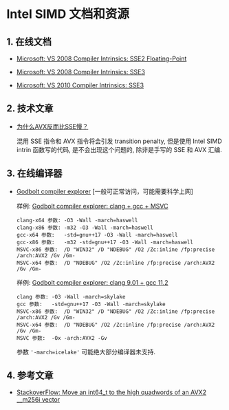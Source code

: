 # Intel SIMD 文档和资源

## 1. 在线文档

* [Microsoft: VS 2008 Compiler Intrinsics: SSE2 Floating-Point](https://docs.microsoft.com/en-us/previous-versions/visualstudio/visual-studio-2008/b88y51e4(v=vs.90))

* [Microsoft: VS 2008 Compiler Intrinsics: SSE3](https://docs.microsoft.com/en-us/previous-versions/visualstudio/visual-studio-2008/bb892952(v=vs.90))

* [Microsoft: VS 2010 Compiler Intrinsics: SSE3](https://docs.microsoft.com/en-us/previous-versions/visualstudio/visual-studio-2010/bb892952(v=vs.100))

## 2. 技术文章

* [为什么AVX反而比SSE慢？](https://www.zhihu.com/question/37230675)

    混用 SSE 指令和 AVX 指令将会引发 transition penalty, 但是使用 Intel SIMD intrin 函数写的代码, 是不会出现这个问题的, 除非是手写的 SSE 和 AVX 汇编.

## 3. 在线编译器

* [Godbolt compiler explorer](https://godbolt.org/) [一般可正常访问，可能需要科学上网]

    样例: [Godbolt compiler explorer: clang + gcc + MSVC](https://godbolt.org/#g:!((g:!((g:!((h:codeEditor,i:(j:1,lang:c%2B%2B,source:'%23include+%3Cimmintrin.h%3E%0A%23include+%3Cstdint.h%3E%0A%0Atemplate%3Cunsigned+elem%3E%0Astatic+inline%0A__m256i+merge_epi64(__m256i+v,+int64_t+newval)%0A%7B%0A++++static_assert(elem+%3C%3D+3,+%22a+__m256i+only+has+4+qword+elements%22)%3B%0A++++__m256i+splat+%3D+_mm256_set1_epi64x(newval)%3B%0A%0A++++constexpr+unsigned+dword_blendmask+%3D+0b11+%3C%3C+(elem*2)%3B++//+vpblendd+uses+2+bits+per+qword%0A++++return++_mm256_blend_epi32(v,+splat,+dword_blendmask)%3B%0A%7D%0A%0A%0A//+test+functions%0A__m256i+merge3(__m256i+v,+int64_t+newval)+%7B%0A++++return+merge_epi64%3C3%3E(v,+newval)%3B%0A%7D%0A%0A__m256i+merge2(__m256i+v,+int64_t+newval)+%7B%0A++++return+merge_epi64%3C2%3E(v,+newval)%3B%0A%7D%0A%0A__m256i+merge1(__m256i+v,+int64_t+newval)+%7B%0A++++return+merge_epi64%3C1%3E(v,+newval)%3B%0A%7D%0A%0A__m256i+merge0(__m256i+v,+int64_t+newval)+%7B%0A++++return+merge_epi64%3C0%3E(v,+newval)%3B%0A%7D%0A'),l:'5',n:'0',o:'C%2B%2B+source+%231',t:'0')),k:37.06327601492114,l:'4',n:'0',o:'',s:0,t:'0'),(g:!((h:compiler,i:(compiler:clang700,filters:(b:'0',binary:'1',commentOnly:'0',demangle:'0',directives:'0',execute:'1',intel:'0',libraryCode:'1',trim:'1'),fontScale:1.0749542399999998,lang:c%2B%2B,libs:!(),options:'-O3+-Wall+-march%3Dhaswell',source:1),l:'5',n:'0',o:'x86-64+clang+7.0.0+(Editor+%231,+Compiler+%231)+C%2B%2B',t:'0')),k:32.48462940134176,l:'4',m:100,n:'0',o:'',s:0,t:'0'),(g:!((g:!((h:compiler,i:(compiler:gsnapshot,filters:(b:'0',binary:'1',commentOnly:'0',demangle:'0',directives:'0',execute:'1',intel:'0',libraryCode:'1',trim:'1'),fontScale:1.0749542399999998,lang:c%2B%2B,libs:!(),options:'-std%3Dgnu%2B%2B17+-O3+-Wall+-march%3Dhaswell',source:1),l:'5',n:'0',o:'x86-64+gcc+(trunk)+(Editor+%231,+Compiler+%232)+C%2B%2B',t:'0')),header:(),k:30.452094583737093,l:'4',m:50,n:'0',o:'',s:0,t:'0'),(g:!((h:compiler,i:(compiler:vcpp_v19_16_x64,filters:(b:'0',binary:'1',commentOnly:'0',demangle:'0',directives:'0',execute:'1',intel:'0',libraryCode:'1',trim:'1'),fontScale:1.0749542399999998,lang:c%2B%2B,libs:!(),options:'-Ox+-arch:AVX2+-Gv',source:1),l:'5',n:'0',o:'x64+msvc+v19.16+(Editor+%231,+Compiler+%233)+C%2B%2B',t:'0')),header:(),l:'4',m:50,n:'0',o:'',s:0,t:'0')),k:30.452094583737093,l:'3',n:'0',o:'',t:'0')),l:'2',n:'0',o:'',t:'0')),version:4)

    ```shell
    clang-x64 参数: -O3 -Wall -march=haswell
    clang-x86 参数: -m32 -O3 -Wall -march=haswell
    gcc-x64 参数:   -std=gnu++17 -O3 -Wall -march=haswell
    gcc-x86 参数:   -m32 -std=gnu++17 -O3 -Wall -march=haswell
    MSVC-x86 参数:  /D "WIN32" /D "NDEBUG" /O2 /Zc:inline /fp:precise /arch:AVX2 /Gv /Gm-
    MSVC-x64 参数:  /D "NDEBUG" /O2 /Zc:inline /fp:precise /arch:AVX2 /Gv /Gm-
    ```

    样例: [Godbolt compiler explorer: clang 9.01 + gcc 11.2](https://www.godbolt.org/#z:OYLghAFBqd5QCxAYwPYBMCmBRdBLAF1QCcAaPECAMzwBtMA7AQwFtMQByARg9KtQYEAysib0QXACx8BBAKoBnTAAUAHpwAMvAFYTStJg1DIApACYAQuYukl9ZATwDKjdAGFUtAK4sGIM2akrgAyeAyYAHI%2BAEaYxBKBAA6oCoRODB7evv5JKWkCoeFRLLHxXIF2mA7pQgRMxASZPn4Btpj2jgK19QSFkTFxCbZ1DU3ZrQojvWH9JYPlAJS2qF7EyOwcJhoAguYAzGHI3lgA1CZ7bpP4ggB0COfYW7tmBwxHXqfnbkwKSg13Dye%2B0Ox0wZwueBYLDCBGIYQBe0eOyeBEwLESBlR4LcMJOYSwqkBO0mTEcyDxDFoMyeAH0aSwzABWABseBOUKZzJpYT%2BBBpmESeC4zIgdIZLLZI2AmAIpApBBOADcxF5MAsgQB2Kw7E66k4ksk0n68qD4zCqcGPPYAEROGjOZmZ5mZFIJ2JOwqWDrM2wAagANEAgDks7kMXn8wXCiALECu83sryTE6xM6MiwaAC0XEZJkZ1vMZnVe212z1JzFnLZxEwCi8tAI51LwKoJywNHC6FFNL9/rMdPVOr1eFbEDNFsBNrtDqdjvjE4uJwAHAszlqgS8R3anuXy2LykvJfVpQQD%2BDbfTxVzRJNUpyaakDxApTLi6Xd3r92ZDydaKgAO70ngqiYOgZ7nBeUJhhGApCiKL6nt%2BcrKt4mBymODBul8y6rucABi84nHGGhvjuH4nDWdYNueFYhlyPJxI4B4PngnLPseMpyn%2BgHQiBYFIXapHIi87RKORu5kR%2BAD0UknAAKggcRgiwTAAJ6pngCgnEwKZeMAKZVEwSZggQilKiqYKoK2plgggeDAAgHrfimhBaSp6lgn%2Bkw3JJu5fj%2BCHgVOl73jeBB3qGj7fuxxAnkJZbkf51a1vWiFLjRl7QYxkZwTFJ4HshFnoeO7oruCBElcR8XiZRqUZXRNJhVFS4sWxtUNge8X7K4I6%2BSYGoFkOuqiWCW4YVhiIQcuM7OoR2Gemu76JfSB5snZDlBZBV78qosJMNUzERfBHGyh61XLSwq3ssBoGbbRLBZQ0OXRutCAFeZqHFZhCaTraZX4Sc40JpmOFEYJTa%2BeW7UKlNIWhgxDRCt%2BrUsnlnHXXx71cOdur9YNCXDbQYn9UtH7Gox1BiEoONrvj3VUq27YzF2dK9gOvlJSciQ9AA8lQd1w1y5p7QdyNHWjp1AwuVrYCcewLDTnO8bdzmw1BCN8rB0bcw0fPvShqpfVhTI4RDQ0USl1Fq9tGtIy14sIXKyv8UuRs/ZNiJywrZvPHsPVUL5NYEKsDAW1RjYlpqdM7DJJyosmVBeG8nThrS9JVhSvIaN2V5soqcq4gbaqLYHMoh%2ByNvhtlWtOhcGgPBA%2BcfaqXUDUCOyVhKmeMZIOcZ03hcWbh67m0H5cNRrz2124kgN03Ret9H2yd6y3cNEufddwPgjN8XJOl8HxChxPVdPTXXxLnPhWoYv7fL%2BnXca%2BUm%2Br9vCoLyXo9l0fFf3pP58XHKFfXet8dgcCWLQTgjJeB%2BA4FoUgqBOBuGsNYfUKw1hgn2DwUgBBNDgKWAAaxAHsPYNwSHkIoZQ5k%2BhOCSBgXghBnBeAKBABoHBeClhwFgEgNA6I6BxHIJQXhgp6DxCOIYYAABODQXA%2BB0FRMQFhEBogMOiGEeoqlODYN4WwQQPNKSaLgbwLAKkjDiCMaQfANZqiKlrAw80VQvCoi0bwGE7QGFUmiMQDRHgsAuJwXCFgLilhUAMMABQvo8CYH/DzRIjB/H8EECIMQ7ApAyEEIoFQ6gLG6FkQYIwKAUGWH0HgaILDIBLFQIkFOLCOCZh5nsE4mYADqYhaBNJUmse4NoFAENUgYAhmBmHtCqCnFwmExh%2BFkSEGYxRSh6GSKkFOkyFl5BTn0OZ8w2gdBqFMFZsjKjVC6FMDZAwyjDB6Psi5DRTlzDKEsBQ6D1h6FhJgDYPAIFQPoRYxBHBVBLmZJmZkkgTjiKMCcSRNwNA3C4IDZBlhrBylwIQEgDo9iyJOB4Phoi0XY14LgoxCtSBEJIWQyh5KSHUMgRwOhpBYHwN%2Bcw1h7DCWkC4YgFAqBsUCIoBAYR/D4jAC4OUORDY4hKJURYtRzBiCGO0Vy3RBB9G0EMfAkxEjzFqrwNYxwtjanwIccgJx7zXGCHcRYzx3jZW%2BJNQEyEwS%2BBhIiVEmJcTYHYMScIUQ4g0mesyWoBhuhAj5OMEUmwnjykxgQdU9ItTMxXAgsABgXgw1cA1E0hpTTWm0HaZmTpyBunWl6f0pggzhk7OcBAVwVyZlFDOaspZ6QrmLPyAwW58yDkjKOQwbooxPDND0IclOvbph1ruYOvZ/bsgHJObM%2Bt2NlirGebI15JrPkcGgXShhvz/mAuBScYAyByTCpuGYOFYakX4CIMQXFcosUiLiGios%2BKOGEOIaQilFKaE0u%2BQyphthmUEq0ES6lZhf28EZSy4DSxbGKPSCASQQA%3D)

    ```shell
    clang 参数: -O3 -Wall -march=skylake
    gcc 参数:   -std=gnu++17 -O3 -Wall -march=skylake
    MSVC-x86 参数:  /D "WIN32" /D "NDEBUG" /O2 /Zc:inline /fp:precise /arch:AVX2 /Gv /Gm-
    MSVC-x64 参数:  /D "NDEBUG" /O2 /Zc:inline /fp:precise /arch:AVX2 /Gv /Gm-
    MSVC 参数:  -Ox -arch:AVX2 -Gv
    ```

    参数 `'-march=icelake'` 可能绝大部分编译器未支持.

## 4. 参考文章

* [StackoverFlow: Move an int64_t to the high quadwords of an AVX2 __m256i vector](https://stackoverflow.com/questions/54048226/move-an-int64-t-to-the-high-quadwords-of-an-avx2-m256i-vector)
